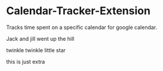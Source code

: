 # Calendar-Tracker-Extension
Tracks time spent on a specific calendar for google calendar.

Jack and jill
went  up the hill

twinkle twinkle
little star

this is just extra